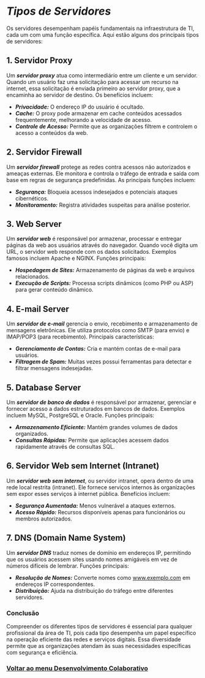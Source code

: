 # *Tipos de Servidores*

Os servidores desempenham papéis fundamentais na infraestrutura de TI, cada um com uma função específica. Aqui estão alguns dos principais tipos de servidores:

## 1. Servidor Proxy

Um ***servidor proxy*** atua como intermediário entre um cliente e um servidor. Quando um usuário faz uma solicitação para acessar um recurso na internet, essa solicitação é enviada primeiro ao servidor proxy, que a encaminha ao servidor de destino. Os benefícios incluem:

- ***Privacidade:*** O endereço IP do usuário é ocultado.
- ***Cache:*** O proxy pode armazenar em cache conteúdos acessados frequentemente, melhorando a velocidade de acesso.
- ***Controle de Acesso:*** Permite que as organizações filtrem e controlem o acesso a conteúdos da web.

## 2. Servidor Firewall

Um ***servidor firewall*** protege as redes contra acessos não autorizados e ameaças externas. Ele monitora e controla o tráfego de entrada e saída com base em regras de segurança predefinidas. As principais funções incluem:

- ***Segurança:*** Bloqueia acessos indesejados e potenciais ataques cibernéticos.
- ***Monitoramento:*** Registra atividades suspeitas para análise posterior.

## 3. Web Server

Um ***servidor web*** é responsável por armazenar, processar e entregar páginas da web aos usuários através do navegador. Quando você digita um URL, o servidor web responde com os dados solicitados. Exemplos famosos incluem Apache e NGINX. Funções principais:

- ***Hospedagem de Sites:*** Armazenamento de páginas da web e arquivos relacionados.
- ***Execução de Scripts:*** Processa scripts dinâmicos (como PHP ou ASP) para gerar conteúdo dinâmico.

## 4. E-mail Server

Um ***servidor de e-mail*** gerencia o envio, recebimento e armazenamento de mensagens eletrônicas. Ele utiliza protocolos como SMTP (para envio) e IMAP/POP3 (para recebimento). Principais características:

- ***Gerenciamento de Contas:*** Cria e mantém contas de e-mail para usuários.
- ***Filtragem de Spam:*** Muitas vezes possui ferramentas para detectar e filtrar mensagens indesejadas.

## 5. Database Server

Um ***servidor de banco de dados*** é responsável por armazenar, gerenciar e fornecer acesso a dados estruturados em bancos de dados. Exemplos incluem MySQL, PostgreSQL e Oracle. Funções principais:

- ***Armazenamento Eficiente:*** Mantém grandes volumes de dados organizados.
- ***Consultas Rápidas:*** Permite que aplicações acessem dados rapidamente através de consultas SQL.

## 6. Servidor Web sem Internet (Intranet)

Um ***servidor web sem internet***, ou servidor intranet, opera dentro de uma rede local restrita (intranet). Ele fornece serviços internos às organizações sem expor esses serviços à internet pública. Benefícios incluem:

- ***Segurança Aumentada:*** Menos vulnerável a ataques externos.
- ***Acesso Rápido:*** Recursos disponíveis apenas para funcionários ou membros autorizados.

## 7. DNS (Domain Name System)

Um ***servidor DNS*** traduz nomes de domínio em endereços IP, permitindo que os usuários acessem sites usando nomes amigáveis em vez de números difíceis de lembrar. Funções principais:

- ***Resolução de Nomes:*** Converte nomes como www.exemplo.com em endereços IP correspondentes.
- ***Distribuição:*** Ajuda na distribuição do tráfego entre diferentes servidores.

### Conclusão

Compreender os diferentes tipos de servidores é essencial para qualquer profissional da área de TI, pois cada tipo desempenha um papel específico na operação eficiente das redes e serviços digitais. Essa diversidade permite que as organizações atendam às suas necessidades específicas com segurança e eficiência.

### [Voltar ao menu Desenvolvimento Colaborativo](/Desenvolvimento-colaborativo/menu_desenvolvimento-colaborativo.md)

